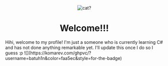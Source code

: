 <div align="center">
 <img src="maxwell-spinning.gif" alt="cat?">
 <h1>Welcome!!!</h1>
</div>
Hihi, welcome to my profile! I'm just a someone who is currently learning C# and has not done anything remarkable yet. I'll update this once I do so I guess :p
![](https://komarev.com/ghpvc/?username=batuh1n&color=faa5ec&style=for-the-badge)
